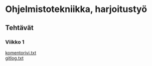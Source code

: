 # Ohjelmistotekniikka, harjoitustyö
## Tehtävät
### Viikko 1
[komentorivi.txt](https://github.com/lottapispa/ot-harjoitystyo/blob/master/laskarit/viikko1/komentorivi.txt)\
[gitlog.txt](https://github.com/lottapispa/ot-harjoitystyo/blob/master/laskarit/viikko1/gitlog.txt)
